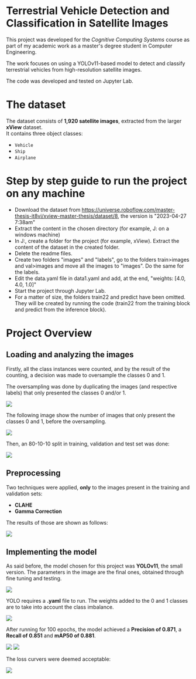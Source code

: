 # Terrestrial Vehicle Detection and Classification in Satellite Images

This project was developed for the *Cognitive Computing Systems* course as part of my academic work as a master's degree student in Computer Engineering.

The work focuses on using a YOLOv11-based model to detect and classify terrestrial vehicles from high-resolution satellite images.

The code was developed and tested on Jupyter Lab.

# The dataset
The dataset consists of **1,920 satellite images**, extracted from the larger **xView** dataset.  
It contains three object classes:
- `Vehicle`
- `Ship`
- `Airplane`

# Step by step guide to run the project on any machine

  - Download the dataset from https://universe.roboflow.com/master-thesis-it8vi/xview-master-thesis/dataset/8, the version is "2023-04-27 7:38am"
  - Extract the content in the chosen directory (for example, J: on a windows machine)
  - In J:, create a folder for the project (for example, xView). Extract the content of the dataset in the created folder.
  - Delete the readme files.
  - Create two folders "images" and "labels", go to the folders train>images and val>images and move all the images to "images". Do the same for the labels.
  - Edit the data.yaml file in data1.yaml and add, at the end, "weights: [4.0, 4.0, 1.0]"
  - Start the project through Jupyter Lab.
  - For a matter of size, the folders train22 and predict have been omitted. They will be created by running the code (train22 from the training block and predict from the inference block).

# Project Overview


## Loading and analyzing the images
Firstly, all the class instances were counted, and by the result of the counting, a decision was made to oversample the classes 0 and 1.

The oversampling was done by duplicating the images (and respective labels) that only presented the classes 0 and/or 1.

![](assets/1classcount.png)

The following image show the number of images that only present the classes 0 and 1, before the oversampling.

![](assets/2numimg0and1.png)

Then, an 80-10-10 split in training, validation and test set was done:

![](assets/3trainvaltestsplit.png)


## Preprocessing
Two techniques were applied, **only** to the images present in the training and validation sets:

  - **CLAHE**
  - **Gamma Correction**

The results of those are shown as follows:

![](assets/4imgpreandafterprocessing.png)


## Implementing the model

As said before, the model chosen for this project was **YOLOv11**, the small version. The parameters in the image are the final ones, obtained through fine tuning and testing.

![](assets/5model.png)

YOLO requires a **.yaml** file to run. The weights added to the 0 and 1 classes are to take into account the class imbalance.

![](assets/6data.png)

After running for 100 epochs, the model achieved a **Precision of 0.871**, a **Recall of 0.851** and **mAP50 of 0.881**.

![](assets/7results.png) ![](assets/8metricsintime.png)

The loss curvers were deemed acceptable:

![](assets/9trainvalloss.png)




